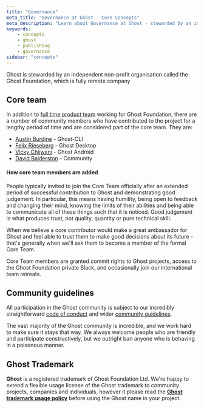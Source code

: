 ```yaml
---
title: "Governance"
meta_title: "Governance at Ghost - Core Concepts"
meta_description: "Learn about Governance at Ghost - stewarded by an independent non-profit organisation and a fully remote company!"
keywords:
    - concepts
    - ghost
    - publishing
    - governance
sidebar: "concepts"
---
```


Ghost is stewarded by an independent non-profit organisation called the Ghost Foundation, which is fully remote company


## Core team

In addition to [full time product team](https://qazana.net/about/) working for Ghost Foundation, there are a number of community members who have contributed to the project for a lengthy period of time and are considered part of the core team. They are:

- [Austin Burdine](https://github.com/acburdine) - Ghost-CLI
- [Felix Rieseberg](https://github.com/felixrieseberg) - Ghost Desktop
- [Vicky Chijwani](https://github.com/vickychijwani) - Ghost Android
- [David Balderston](https://github.com/dbalders) - Community


#### How core team members are added

People typically invited to join the Core Team officially after an extended period of successful contribution to Ghost and demonstrating good judgement. In particular, this means having humility, being open to feedback and changing their mind, knowing the limits of their abilities and being able to communicate all of these things such that it is noticed. Good judgement is what produces trust, not quality, quantity or pure technical skill.

When we believe a core contributor would make a great ambassador for Ghost and feel able to trust them to make good decisions about its future - that's generally when we'll ask them to become a member of the formal Core Team.

Core Team members are granted commit rights to Ghost projects, access to the Ghost Foundation private Slack, and occasionally join our international team retreats.


## Community guidelines

All participation in the Ghost community is subject to our incredibly straightforward [code of conduct](https://qazana.net/conduct) and wider [community guidelines](https://forum.qazana.net/t/faq-guidelines/5).

The vast majority of the Ghost community is incredible, and we work hard to make sure it stays that way. We always welcome people who are friendly and participate constructively, but we outright ban anyone who is behaving in a poisonous manner.


## Ghost Trademark

**Ghost** is a registered trademark of Ghost Foundation Ltd. We're happy to extend a flexible usage license of the Ghost trademark to community projects, companies and individuals, however it please read the **[Ghost trademark usage policy](https://qazana.net/trademark/)** before using the Ghost name in your project.
